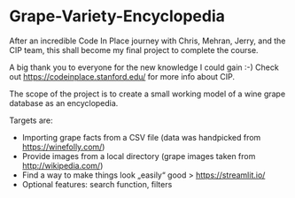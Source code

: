 # Grape-Variety-Encyclopedia
After an incredible Code In Place journey with Chris, Mehran, Jerry, and the CIP team, this shall become my final project to complete the course.

A big thank you to everyone for the new knowledge I could gain :-) Check out https://codeinplace.stanford.edu/ for more info about CIP.

The scope of the project is to create a small working model of a wine grape database as an encyclopedia.

Targets are:

- Importing grape facts from a CSV file (data was handpicked from https://winefolly.com/)
- Provide images from a local directory (grape images taken from http://wikipedia.com/)
- Find a way to make things look „easily“ good > https://streamlit.io/
- Optional features: search function, filters
